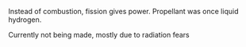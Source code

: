 Instead of combustion, fission gives power.
Propellant was once liquid hydrogen.

Currently not being made, mostly due to radiation fears
